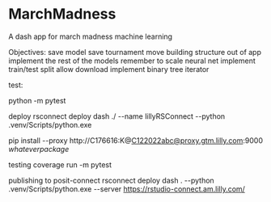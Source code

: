 # MarchMadness
 A dash app for march madness machine learning

Objectives:
save model
save tournament
move building structure out of app
implement the rest of the models
    remember to scale neural net
implement train/test split
allow download
implement binary tree iterator

test:

python -m pytest

deploy
rsconnect deploy dash ./ --name lillyRSConnect --python .venv/Scripts/python.exe 

pip install --proxy http://C176616:K@C122022abc@proxy.gtm.lilly.com:9000 *whateverpackage*

testing 
coverage run -m pytest

publishing to posit-connect
rsconnect deploy dash . --python .venv/Scripts/python.exe --server https://rstudio-connect.am.lilly.com/